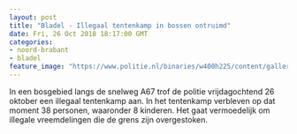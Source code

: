 ```yaml
---
layout: post
title: "Bladel - Illegaal tentenkamp in bossen ontruimd"
date: Fri, 26 Oct 2018 18:17:00 GMT
categories: 
- noord-brabant 
- bladel 
feature_image: "https://www.politie.nl/binaries/w400h225/content/gallery/politie/nieuws/2018/oktober/09-ob/20181026-bladel.jpg"
---
```


In een bosgebied langs de snelweg A67 trof de politie vrijdagochtend 26 oktober een illegaal tentenkamp aan. In het tentenkamp verbleven op dat moment 38 personen, waaronder 8 kinderen. Het gaat vermoedelijk om illegale vreemdelingen die de grens zijn overgestoken.
